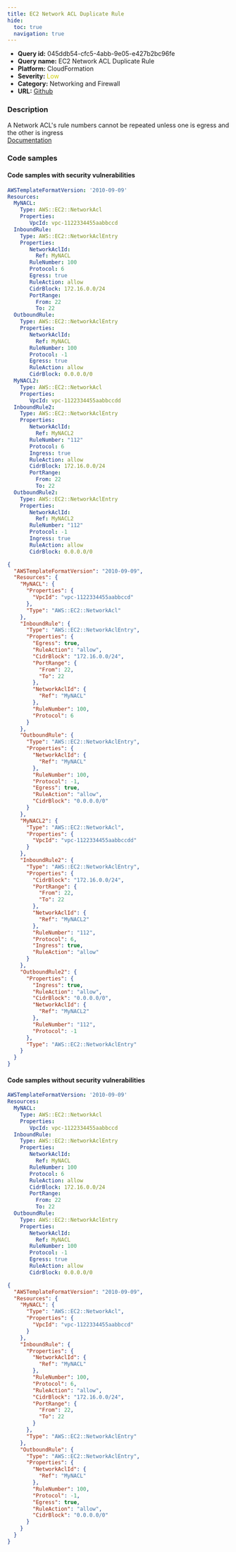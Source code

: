 ```yaml
---
title: EC2 Network ACL Duplicate Rule
hide:
  toc: true
  navigation: true
---
```


<style>
  .highlight .hll {
    background-color: #ff171742;
  }
  .md-content {
    max-width: 1100px;
    margin: 0 auto;
  }
</style>

-   **Query id:** 045ddb54-cfc5-4abb-9e05-e427b2bc96fe
-   **Query name:** EC2 Network ACL Duplicate Rule
-   **Platform:** CloudFormation
-   **Severity:** <span style="color:#CC0">Low</span>
-   **Category:** Networking and Firewall
-   **URL:** [Github](https://github.com/Checkmarx/kics/tree/master/assets/queries/cloudFormation/aws/ec2_network_acl_duplicate_rule)

### Description
A Network ACL's rule numbers cannot be repeated unless one is egress and the other is ingress<br>
[Documentation](https://docs.aws.amazon.com/AWSCloudFormation/latest/UserGuide/aws-resource-ec2-network-acl-entry.html#cfn-ec2-networkaclentry-rulenumber)

### Code samples
#### Code samples with security vulnerabilities
```yaml title="Postitive test num. 1 - yaml file" hl_lines="25 12 52 39"
AWSTemplateFormatVersion: '2010-09-09'
Resources:
  MyNACL:
    Type: AWS::EC2::NetworkAcl
    Properties:
       VpcId: vpc-1122334455aabbccd
  InboundRule:
    Type: AWS::EC2::NetworkAclEntry
    Properties:
       NetworkAclId:
         Ref: MyNACL
       RuleNumber: 100
       Protocol: 6
       Egress: true
       RuleAction: allow
       CidrBlock: 172.16.0.0/24
       PortRange:
         From: 22
         To: 22
  OutboundRule:
    Type: AWS::EC2::NetworkAclEntry
    Properties:
       NetworkAclId:
         Ref: MyNACL
       RuleNumber: 100
       Protocol: -1
       Egress: true
       RuleAction: allow
       CidrBlock: 0.0.0.0/0
  MyNACL2:
    Type: AWS::EC2::NetworkAcl
    Properties:
       VpcId: vpc-1122334455aabbccdd
  InboundRule2:
    Type: AWS::EC2::NetworkAclEntry
    Properties:
       NetworkAclId:
         Ref: MyNACL2
       RuleNumber: "112"
       Protocol: 6
       Ingress: true
       RuleAction: allow
       CidrBlock: 172.16.0.0/24
       PortRange:
         From: 22
         To: 22
  OutboundRule2:
    Type: AWS::EC2::NetworkAclEntry
    Properties:
       NetworkAclId:
         Ref: MyNACL2
       RuleNumber: "112"
       Protocol: -1
       Ingress: true
       RuleAction: allow
       CidrBlock: 0.0.0.0/0

```
```json title="Postitive test num. 2 - json file" hl_lines="33 23 57 71"
{
  "AWSTemplateFormatVersion": "2010-09-09",
  "Resources": {
    "MyNACL": {
      "Properties": {
        "VpcId": "vpc-1122334455aabbccd"
      },
      "Type": "AWS::EC2::NetworkAcl"
    },
    "InboundRule": {
      "Type": "AWS::EC2::NetworkAclEntry",
      "Properties": {
        "Egress": true,
        "RuleAction": "allow",
        "CidrBlock": "172.16.0.0/24",
        "PortRange": {
          "From": 22,
          "To": 22
        },
        "NetworkAclId": {
          "Ref": "MyNACL"
        },
        "RuleNumber": 100,
        "Protocol": 6
      }
    },
    "OutboundRule": {
      "Type": "AWS::EC2::NetworkAclEntry",
      "Properties": {
        "NetworkAclId": {
          "Ref": "MyNACL"
        },
        "RuleNumber": 100,
        "Protocol": -1,
        "Egress": true,
        "RuleAction": "allow",
        "CidrBlock": "0.0.0.0/0"
      }
    },
    "MyNACL2": {
      "Type": "AWS::EC2::NetworkAcl",
      "Properties": {
        "VpcId": "vpc-1122334455aabbccdd"
      }
    },
    "InboundRule2": {
      "Type": "AWS::EC2::NetworkAclEntry",
      "Properties": {
        "CidrBlock": "172.16.0.0/24",
        "PortRange": {
          "From": 22,
          "To": 22
        },
        "NetworkAclId": {
          "Ref": "MyNACL2"
        },
        "RuleNumber": "112",
        "Protocol": 6,
        "Ingress": true,
        "RuleAction": "allow"
      }
    },
    "OutboundRule2": {
      "Properties": {
        "Ingress": true,
        "RuleAction": "allow",
        "CidrBlock": "0.0.0.0/0",
        "NetworkAclId": {
          "Ref": "MyNACL2"
        },
        "RuleNumber": "112",
        "Protocol": -1
      },
      "Type": "AWS::EC2::NetworkAclEntry"
    }
  }
}

```


#### Code samples without security vulnerabilities
```yaml title="Negative test num. 1 - yaml file"
AWSTemplateFormatVersion: '2010-09-09'
Resources:
  MyNACL:
    Type: AWS::EC2::NetworkAcl
    Properties:
       VpcId: vpc-1122334455aabbccd
  InboundRule:
    Type: AWS::EC2::NetworkAclEntry
    Properties:
       NetworkAclId:
         Ref: MyNACL
       RuleNumber: 100
       Protocol: 6
       RuleAction: allow
       CidrBlock: 172.16.0.0/24
       PortRange:
         From: 22
         To: 22
  OutboundRule:
    Type: AWS::EC2::NetworkAclEntry
    Properties:
       NetworkAclId:
         Ref: MyNACL
       RuleNumber: 100
       Protocol: -1
       Egress: true
       RuleAction: allow
       CidrBlock: 0.0.0.0/0

```
```json title="Negative test num. 2 - json file"
{
  "AWSTemplateFormatVersion": "2010-09-09",
  "Resources": {
    "MyNACL": {
      "Type": "AWS::EC2::NetworkAcl",
      "Properties": {
        "VpcId": "vpc-1122334455aabbccd"
      }
    },
    "InboundRule": {
      "Properties": {
        "NetworkAclId": {
          "Ref": "MyNACL"
        },
        "RuleNumber": 100,
        "Protocol": 6,
        "RuleAction": "allow",
        "CidrBlock": "172.16.0.0/24",
        "PortRange": {
          "From": 22,
          "To": 22
        }
      },
      "Type": "AWS::EC2::NetworkAclEntry"
    },
    "OutboundRule": {
      "Type": "AWS::EC2::NetworkAclEntry",
      "Properties": {
        "NetworkAclId": {
          "Ref": "MyNACL"
        },
        "RuleNumber": 100,
        "Protocol": -1,
        "Egress": true,
        "RuleAction": "allow",
        "CidrBlock": "0.0.0.0/0"
      }
    }
  }
}

```
